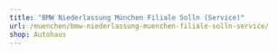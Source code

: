 ```yaml
---
title: "BMW Niederlassung München Filiale Solln (Service)"
url: /muenchen/bmw-niederlassung-muenchen-filiale-solln-service/
shop: Autohaus
---
```

